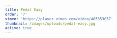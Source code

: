 ```yaml
---
title: Pedal Easy
order: '7'
vimeo: 'https://player.vimeo.com/video/403353037'
thumbnail: /images/uploads/pedal-easy.jpg
active: true
---
```

